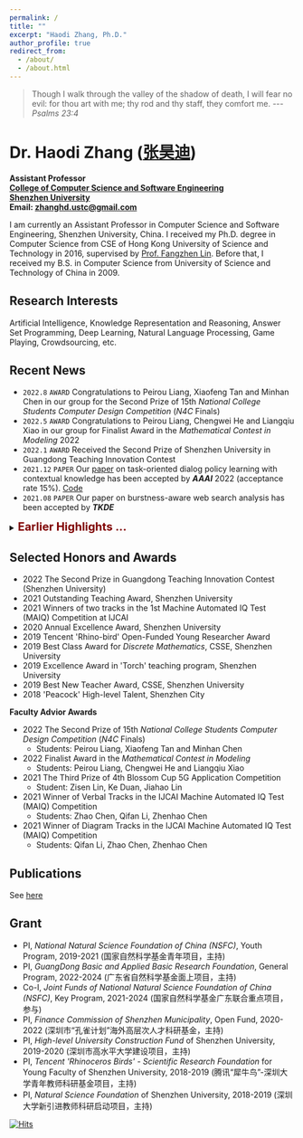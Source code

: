 ```yaml
---
permalink: /
title: ""
excerpt: "Haodi Zhang, Ph.D."
author_profile: true
redirect_from: 
  - /about/
  - /about.html
---
```



> Though I walk through the valley of the shadow of  death, I will fear no evil: for thou art with me; thy rod and thy staff, they comfort me. ---<cite>Psalms 23:4</cite>


Dr. Haodi Zhang ([张昊迪](https://csse.szu.edu.cn/pages/user/index?id=792))
======
**Assistant Professor**<br>
**[College of Computer Science and Software Engineering](http://csse.szu.edu.cn/)**<br>
**[Shenzhen University](https://www.szu.edu.cn/)**<br>
**Email: [zhanghd.ustc@gmail.com](mailto:zhanghd.ustc@gmail.com)**



I am currently an Assistant Professor in Computer Science and Software Engineering, Shenzhen University, China. 
I received my Ph.D. degree in Computer Science from  CSE of Hong Kong University of Science and Technology in 2016, supervised by [Prof. Fangzhen Lin](https://www.cse.ust.hk/admin/people/faculty/profile/flin). Before that, I received my B.S. in Computer Science from University of Science and Technology of China in 2009.

Research Interests
------
Artificial Intelligence, Knowledge Representation and Reasoning, Answer Set Programming, Deep Learning, Natural Language Processing, Game Playing, Crowdsourcing, etc.

Recent News
------
* `2022.8` `AWARD` Congratulations to Peirou Liang, Xiaofeng Tan and Minhan Chen in our group for the Second Prize of 15th _National College Students Computer Design Competition_ (_N4C_ Finals)
* `2022.5` `AWARD` Congratulations to Peirou Liang, Chengwei He and Liangqiu Xiao in our group for Finalist Award in the _Mathematical Contest in Modeling_ 2022
* `2022.1` `AWARD` Received the Second Prize of Shenzhen University in Guangdong Teaching Innovation Contest
* `2021.12` `PAPER` Our [paper](https://ojs.aaai.org/index.php/AAAI/article/view/21421) on task-oriented dialog policy learning with contextual knowledge has been accepted by _**AAAI**_ 2022 (acceptance rate 15%). <a href="https://github.com/ResearchGroupHdZhang/DPL_AAAI22">Code</a>
* `2021.08` `PAPER` Our paper on burstness-aware web search analysis has been accepted by _**TKDE**_ 
<details markdown=1>
  <summary markdown="span"><span style="color:maroon;font-size:20px"><b>Earlier Highlights ...</b></span></summary>
  
  * `2021.07` `SERVICE` Invited to serve as a distinguished supervisor for HKUST One Million Dollar Entrepreneurship [Competition](https://mp.weixin.qq.com/s/XFbXyrjN7QriaaXtfsDwzQ)
  * `2021.06` `SERVICE` Invited to serve as a local chair for [_EAI ICECI 2021_](https://iceci-conference.eai-conferences.org/2021/call-for-papers/)
  * `2021.05` `PAPER` Our [paper](https://ieeexplore.ieee.org/abstract/document/9428574) on crowd-aided best path selection has been accepted by _**TKDE**_ 
  * `2021.04` `AWARD` Received the Outstanding Teaching Award of Shenzhen University
  * `2021.01` `AWARD` We won the 1st places of two tracks in the first Machine Automated IQ (MAIQ) Test Challenge at _IJCAI_
  * `2021.01` `PAPER` Our [paper](https://link.springer.com/chapter/10.1007%2F978-3-030-73194-6_33) on adversarial driving style representation learning has been accepted by _**DASFAA**_
  * `2020.12` `TALK` Invited to give a talk entitled "_Leveraging Human Intelligence in Machine Learning for NLP_" on the _1st Macau Symposium on Linguistics_, Macau University, Dec. 13, 2020
  * `2020.11` `SERVICE` Invited to serve as a Senior Program Committee member for _IJCAI_ 2021
  * `2020.09` `PAPER` Our [paper](https://ieeexplore.ieee.org/document/9210063) on cleaning uncertainty with crowdingsourcing has been accepted by _**TKDE**_
  * `2020.08-11` `SERVICE` Invited to serve on Program Committee of _AAAI_ 2021, _EMNLP_ 2021, _NeurIPS_ 2021, and _ACL/IJCNLP_ 2021
  * `2019.10` `PAPER` Our paper on deep learning in game playing has been accepted by _**AAAI**_ 2020
  * `2019.08` `SERVICE` Invited to serve on Program Committee of _AAAI_ 2020, _IJCAI_ 2020
  * `2018.11` `PAPER` Our paper on IQ tests for machine intelligence has been accepted by _**IJCAI**_ 2019
  * `2018.10` `SERVICE` Invited to serve on Program Committee of _AAAI_ 2019, _IJCAI_ 2019
</details>

Selected Honors and Awards
------
* 2022 The Second Prize in Guangdong Teaching Innovation Contest (Shenzhen University)
* 2021 Outstanding Teaching Award, Shenzhen University
* 2021 Winners of two tracks in the 1st Machine Automated IQ Test (MAIQ) Competition at IJCAI 
* 2020 Annual Excellence Award, Shenzhen University
* 2019 Tencent 'Rhino-bird' Open-Funded Young Researcher Award
* 2019 Best Class Award for _Discrete Mathematics_, CSSE, Shenzhen University
* 2019 Excellence Award in 'Torch' teaching program, Shenzhen University
* 2019 Best New Teacher Award, CSSE, Shenzhen University
* 2018 'Peacock' High-level Talent, Shenzhen City

**Faculty Advior Awards**
* 2022 The Second Prize of 15th _National College Students Computer Design Competition_ (_N4C_ Finals)
  * Students: Peirou Liang, Xiaofeng Tan and Minhan Chen
* 2022 Finalist Award in the _Mathematical Contest in Modeling_
  * Students: Peirou Liang, Chengwei He and Liangqiu Xiao 
* 2021 The Third Prize of 4th Blossom Cup 5G Application Competition
  * Student: Zisen Lin, Ke Duan, Jiahao Lin
* 2021 Winner of Verbal Tracks in the IJCAI Machine Automated IQ Test (MAIQ) Competition
  * Students: Zhao Chen, Qifan Li, Zhenhao Chen
* 2021 Winner of Diagram Tracks in the IJCAI Machine Automated IQ Test (MAIQ) Competition
  * Students: Qifan Li, Zhao Chen, Zhenhao Chen

Publications
-----
See [here](publications#publist)


Grant
------
* PI, _National Natural Science Foundation of China (NSFC)_, Youth Program, 2019-2021 (国家自然科学基金青年项目，主持)
* PI, _GuangDong Basic and Applied Basic Research Foundation_, General Program, 2022-2024 (广东省自然科学基金面上项目，主持)
* Co-I, _Joint Funds of National Natural Science Foundation of China (NSFC)_, Key Program, 2021-2024 (国家自然科学基金广东联合重点项目，参与)
* PI, _Finance Commission of Shenzhen Municipality_, Open Fund, 2020-2022 (深圳市“孔雀计划”海外高层次人才科研基金，主持)
* PI, _High-level University Construction Fund_ of Shenzhen University, 2019-2020 (深圳市高水平大学建设项目，主持)
* PI, _Tencent 'Rhinoceros Birds' - Scientific Research Foundation_ for Young Faculty of Shenzhen University, 2018-2019 (腾讯“犀牛鸟”-深圳大学青年教师科研基金项目，主持)
* PI, _Natural Science Foundation_ of Shenzhen University, 2018-2019 (深圳大学新引进教师科研启动项目，主持)



[![Hits](https://hits.seeyoufarm.com/api/count/incr/badge.svg?url=https%3A%2F%2Fhdzhangust.github.io&count_bg=%2379C83D&title_bg=%23555555&icon=opsgenie.svg&icon_color=%23E7E7E7&title=visits+%28today%2Ftotal%29+&edge_flat=false)](contact)



